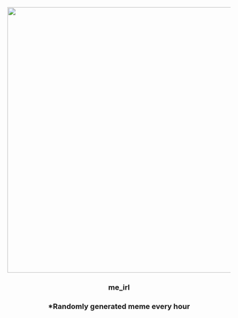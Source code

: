 <p align="center">
        <img src="https://i.redd.it/1s9h0j9fe8891.jpg" width="600" height="600">
        </p>
        <h3 align="center">me_irl</h3>
        <h3 align="center">*Randomly generated meme every hour</h3>
    